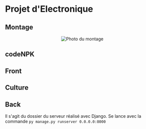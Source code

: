 # Projet d'Electronique

## Montage
<p style = "text-align: center;"><img src = "./MontageNPK.jpg" alt = "Photo du montage" /></p>

## codeNPK

## Front

## Culture

## Back
Il s'agit du dossier du serveur réalisé avec Django.
Se lance avec la commande `py manage.py runserver 0.0.0.0:8000`
